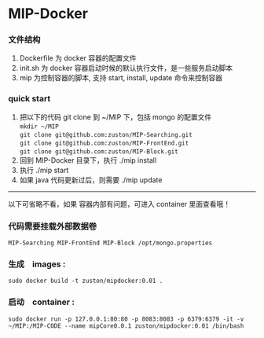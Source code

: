 # MIP-Docker
### 文件结构
1. Dockerfile 为 docker 容器的配置文件
2. init.sh 为 docker 容器启动时候的默认执行文件，是一些服务启动脚本
3. mip 为控制容器的脚本, 支持 start, install, update 命令来控制容器
### quick start
1. 把以下的代码 git clone 到 ~/MIP 下，包括 mongo 的配置文件  
`mkdir ~/MIP`  
`git clone git@github.com:zuston/MIP-Searching.git`  
`git clone git@github.com:zuston/MIP-FrontEnd.git`  
`git clone git@github.com:zuston/MIP-Block.git`  
2. 回到 MIP-Docker 目录下，执行 ./mip install
3. 执行 ./mip start
4. 如果 java 代码更新过后，则需要 ./mip update

<hr>
以下可省略不看，如果 容器内部有问题，可进入 container 里面查看哦！

### 代码需要挂载外部数据卷
`MIP-Searching
 MIP-FrontEnd
 MIP-Block
 /opt/mongo.properties
`
### 生成　images :　
`sudo docker build -t zuston/mipdocker:0.01 .`
### 启动　container : 
`sudo docker run -p 127.0.0.1:80:80 -p 8083:8083 -p 6379:6379 -it -v ~/MIP:/MIP-CODE --name mipCore0.0.1 zuston/mipdocker:0.01 /bin/bash  `
